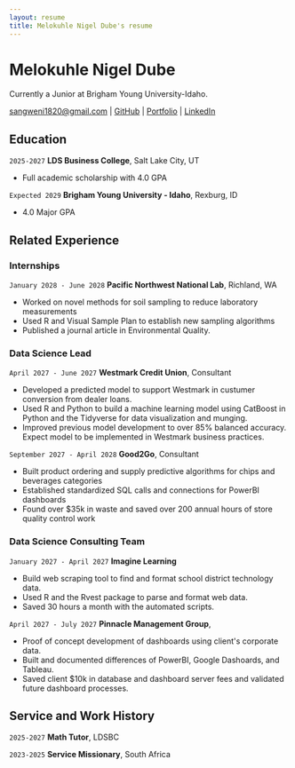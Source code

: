 ```yaml
---
layout: resume
title: Melokuhle Nigel Dube's resume
---
```

# Melokuhle Nigel Dube
Currently a Junior at Brigham Young University-Idaho.

<div id="webaddress">
<a href="sangwen1820@gmail.com">sangweni1820@gmail.com</a>
| <a href="https://github.com/nigel-00">GitHub</a>
| <a href="https://nigelwebsite.netlify.app/">Portfolio</a>
| <a href="https://www.linkedin.com/in/melokuhle-nigel-dube-401b4820a/">LinkedIn</a>
</div>

<!-- https://www.monique.tech/the-art-of-markdown -->


## Education

`2025-2027`
__LDS Business College__, Salt Lake City, UT

- Full academic scholarship with 4.0 GPA

`Expected 2029`
__Brigham Young University - Idaho__, Rexburg, ID

- 4.0 Major GPA


## Related Experience

### Internships

`January 2028 - June 2028`
__Pacific Northwest National Lab__, Richland, WA

- Worked on novel methods for soil sampling to reduce laboratory measurements
- Used R and Visual Sample Plan to establish new sampling algorithms
- Published a journal article in Environmental Quality.

### Data Science Lead

`April 2027 - June 2027`
__Westmark Credit Union__, Consultant

- Developed a predicted model to support Westmark in custumer conversion from dealer loans.
- Used R and Python to build a machine learning model using CatBoost in Python and the Tidyverse for data visualization and munging. 
- Improved previous model development to over 85% balanced accuracy. Expect model to be implemented in Westmark business practices.

`September 2027 - April 2028`
__Good2Go__, Consultant

- Built product ordering and supply predictive algorithms for chips and beverages categories
- Established standardized SQL calls and connections for PowerBI dashboards
- Found over $35k in waste and saved over 200 annual hours of store quality control work 

### Data Science Consulting Team

`January 2027 - April 2027`
__Imagine Learning__

- Build web scraping tool to find and format school district technology data.
- Used R and the Rvest package to parse and format web data.
- Saved 30 hours a month with the automated scripts.

`April 2027 - July 2027`
__Pinnacle Management Group__, 

- Proof of concept development of dashboards using client's corporate data.
- Built and documented differences of PowerBI, Google Dashoards, and Tableau.
- Saved client $10k in database and dashboard server fees and validated future dashboard processes.


## Service and Work History

`2025-2027`
__Math Tutor__, LDSBC


`2023-2025`
__Service Missionary__, South Africa



<!-- ### Footer

Last updated: May 2013 -->


